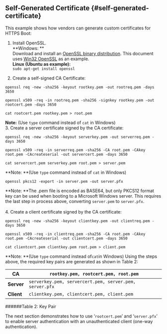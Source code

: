 <!--- @file
  First Chapter of EDK II Template Specification

  Copyright (c) 2017, Intel Corporation. All rights reserved.<BR>

  Redistribution and use in source (original document form) and 'compiled'
  forms (converted to PDF, epub, HTML and other formats) with or without
  modification, are permitted provided that the following conditions are met:

  1) Redistributions of source code (original document form) must retain the
     above copyright notice, this list of conditions and the following
     disclaimer as the first lines of this file unmodified.

  2) Redistributions in compiled form (transformed to other DTDs, converted to
     PDF, epub, HTML and other formats) must reproduce the above copyright
     notice, this list of conditions and the following disclaimer in the
     documentation and/or other materials provided with the distribution.

  THIS DOCUMENTATION IS PROVIDED BY TIANOCORE PROJECT "AS IS" AND ANY EXPRESS OR
  IMPLIED WARRANTIES, INCLUDING, BUT NOT LIMITED TO, THE IMPLIED WARRANTIES OF
  MERCHANTABILITY AND FITNESS FOR A PARTICULAR PURPOSE ARE DISCLAIMED. IN NO
  EVENT SHALL TIANOCORE PROJECT  BE LIABLE FOR ANY DIRECT, INDIRECT, INCIDENTAL,
  SPECIAL, EXEMPLARY, OR CONSEQUENTIAL DAMAGES (INCLUDING, BUT NOT LIMITED TO,
  PROCUREMENT OF SUBSTITUTE GOODS OR SERVICES; LOSS OF USE, DATA, OR PROFITS;
  OR BUSINESS INTERRUPTION) HOWEVER CAUSED AND ON ANY THEORY OF LIABILITY,
  WHETHER IN CONTRACT, STRICT LIABILITY, OR TORT (INCLUDING NEGLIGENCE OR
  OTHERWISE) ARISING IN ANY WAY OUT OF THE USE OF THIS DOCUMENTATION, EVEN IF
  ADVISED OF THE POSSIBILITY OF SUCH DAMAGE.

-->


## Self-Generated Certificate {#self-generated-certificate}

This example shows how vendors can generate custom certificates for HTTPS Boot:

1.  Install OpenSSL. <BR>
**Windows: **<BR>
Download and install an [OpenSSL binary distribution](https://www.openssl.org/community/binaries.html). This document uses [Win32 OpenSSL](https://slproweb.com/products/Win32OpenSSL.html) as an example.<BR>
**Linux (Ubuntu as example):** <br> `sudo apt-get install openssl`<br>

2.  Create a self-signed CA Certificate: 


```
openssl req -new -sha256 -keyout rootkey.pem -out rootreq.pem -days 3650

openssl x509 -req -in rootreq.pem -sha256 -signkey rootkey.pem -out rootcert.pem -days 3650

cat rootcert.pem rootkey.pem > root.pem
```


 **Note:** (Use `type` command instead of `cat` in Windows)<BR>
3.  Create a server certificate signed by the CA certificate:


```
openssl req -new -sha256 -keyout serverkey.pem -out serverreq.pem -days 3650

openssl x509 -req -in serverreq.pem -sha256 -CA root.pem -CAkey root.pem -CAcreateserial -out servercert.pem -days 3650

cat servercert.pem serverkey.pem root.pem > server.pem

```
**Note: **(Use `type` command instead of `cat` in Windows)<BR>


```
openssl pkcs12 -export -in server.pem -out server.pfx
```


**Note: **The .pem file is encoded as BASE64, but only PKCS12 format key can be used when booting to a Microsoft Windows server. This requires the last step in process above, converting `server.pem` to `server.pfx`.<BR><BR>
4.  Create a client certificate signed by the CA certificate:


```
openssl req -new -sha256 -keyout clientkey.pem -out clientreq.pem -days 3650

openssl x509 -req -in clientreq.pem -sha256 -CA root.pem -CAkey root.pem -CAcreateserial -out clientcert.pem -days 3650

cat clientcert.pem clientkey.pem root.pem > client.pem
```


**Note: **(Use `type` command instead of` cat `in Windows)
Using the steps above, the required key pairs are generated as shown in Table 2:



| **CA** | `rootkey.pem, rootcert.pem, root.pem` |
|---|---|
| **Server** | `serverkey.pem, servercert.pem, server.pem, server.pfx `|
| **Client** | `clientkey.pem, clientcert.pem, client.pem` |

######Table 2: Key Pair

The next section demonstrates how to use ‘`rootcert.pem`’ and ‘`server.pfx`’ to enable server authentication with an unauthenticated client (one-way authentication).